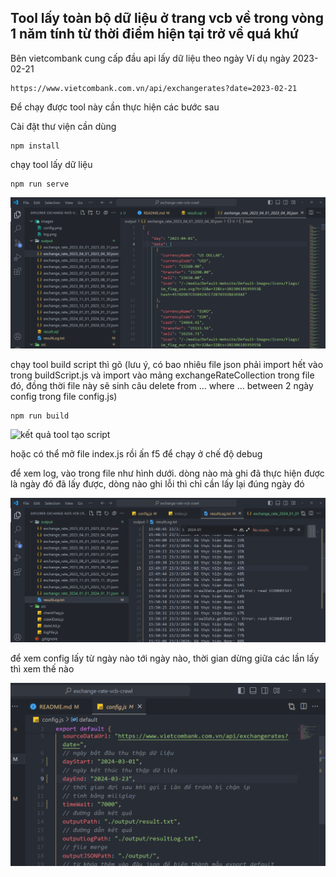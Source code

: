 ## Tool lấy toàn bộ dữ liệu ở trang vcb về trong vòng 1 năm tính từ thời điểm hiện tại trở về quá khứ

Bên vietcombank cung cấp đầu api lấy dữ liệu theo ngày
Ví dụ ngày 2023-02-21

```
https://www.vietcombank.com.vn/api/exchangerates?date=2023-02-21
```

Để chạy được tool này cần thực hiện các bước sau

Cài đặt thư viện cần dùng

```
npm install
```

chạy tool lấy dữ liệu

```
npm run serve
```

![kết quả tool lấy dữ liệu](<images/tool lấy dữ liệu.png>)

chạy tool build script thì gõ
(lưu ý, có bao nhiêu file json phải import hết vào trong buildScript.js và import vào mảng exchangeRateCollection trong file đó, đồng thời file này sẽ sinh câu delete from ... where ... between 2 ngày config trong file config.js)

```
npm run build
```

![kết quả tool tạo script](<images/tool insert vào db.png>)

hoặc có thể mở file index.js rồi ấn f5 để chạy ở chế độ debug

để xem log, vào trong file như hình dưới. dòng nào mà ghi đã thực hiện được là ngày đó đã lấy được, dòng nào ghi lỗi thì chỉ cần lấy lại đúng ngày đó

![log](images/log.png)

để xem config lấy từ ngày nào tới ngày nào, thời gian dừng giữa các lần lấy thì xem thế nào

![config](images/config.png)
